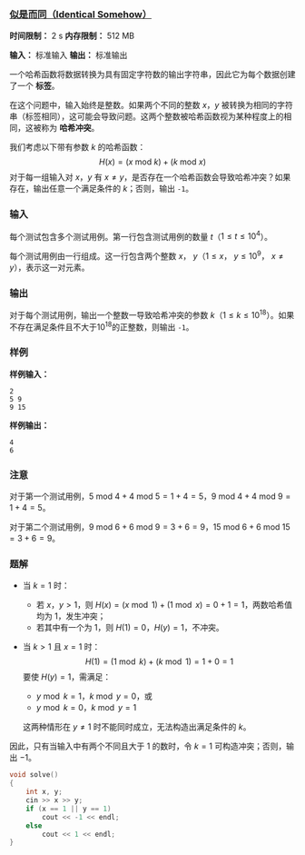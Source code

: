 ### [似是而同（Identical Somehow）](https://ac.nowcoder.com/acm/contest/108299/I)

**时间限制：** 2 s
**内存限制：** 512 MB

**输入：** 标准输入
**输出：** 标准输出



一个哈希函数将数据转换为具有固定字符数的输出字符串，因此它为每个数据创建了一个 **标签**。

在这个问题中，输入始终是整数。如果两个不同的整数 $x$，$y$ 被转换为相同的字符串（标签相同），这可能会导致问题。这两个整数被哈希函数视为某种程度上的相同，这被称为 **哈希冲突**。

我们考虑以下带有参数 $k$ 的哈希函数：
$$
H(x) = (x \text{ mod } k) + (k \text{ mod } x)
$$
对于每一组输入对 $x$，$y$ 有 $x \ne y$，是否存在一个哈希函数会导致哈希冲突？如果存在，输出任意一个满足条件的 $k$；否则，输出 `-1`。







### 输入

每个测试包含多个测试用例。第一行包含测试用例的数量 $t$（$1 \le t \le 10^4$）。

每个测试用例由一行组成。这一行包含两个整数 $x$， $y$（$1 ≤ x$， $y ≤ 10^9$， $x ≠ y$），表示这一对元素。





### 输出

对于每个测试用例，输出一个整数一导致哈希冲突的参数 $k$（$1 \le k \le 10^{18}$）。如果不存在满足条件且不大于$10^{18}$的正整数，则输出 `-1`。





### 样例

**样例输入：**

```
2
5 9
9 15
```



**样例输出：**

```
4
6
```





### 注意

对于第一个测试用例，$5 \text{ mod } 4 + 4 \text{ mod } 5 = 1 + 4 = 5$，$9 \text{ mod } 4 + 4 \text{ mod } 9 = 1 + 4 = 5$。

对于第二个测试用例，$9 \text{ mod } 6 + 6 \text{ mod } 9 = 3 + 6 = 9$，$15 \text{ mod } 6 + 6 \text{ mod } 15 = 3 + 6 = 9$。





### 题解

* 当 $k = 1$ 时：
    * 若 $x$，$y > 1$，则 $H(x) = (x \bmod 1) + (1 \bmod x) = 0 + 1 = 1$，两数哈希值均为 1，发生冲突；
    * 若其中有一个为 1，则 $H(1) = 0$，$H(y) = 1$，不冲突。

* 当 $k > 1$ 且 $x = 1$ 时：
    $$
    H(1) = (1 \bmod k) + (k \bmod 1) = 1 + 0 = 1
    $$
    要使 $H(y) = 1$，需满足：

    * $y \bmod k = 1$，$k \bmod y = 0$，或
    * $y \bmod k = 0$，$k \bmod y = 1$

    这两种情形在 $y \ne 1$ 时不能同时成立，无法构造出满足条件的 $k$。

因此，只有当输入中有两个不同且大于 1 的数时，令 $k = 1$ 可构造冲突；否则，输出 $-1$。



```cpp
void solve()
{
	int x, y;
	cin >> x >> y;
	if (x == 1 || y == 1)
		cout << -1 << endl;
	else
		cout << 1 << endl;
}
```